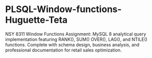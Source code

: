 # PLSQL-Window-functions-Huguette-Teta
NSY 8311 Window Functions Assignment: MySQL 8 analytical query implementation featuring RANK(), SUM() OVER(), LAG(), and NTILE() functions. Complete with schema design, business analysis, and professional documentation for retail sales optimization.
